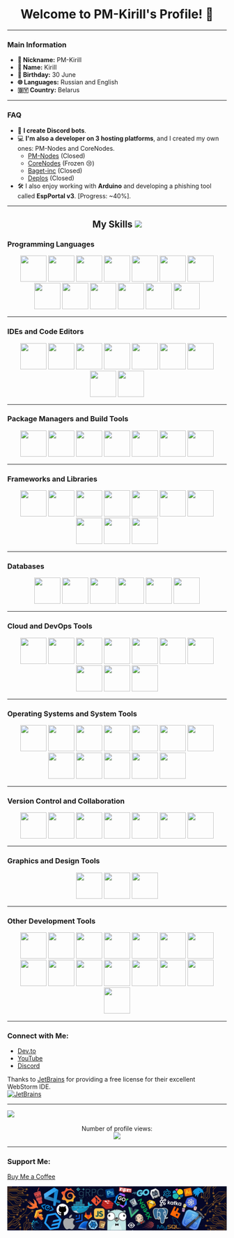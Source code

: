 <h1 align="center">Welcome to PM-Kirill's Profile! 🎉</h1>

---

### Main Information
- **👤 Nickname:** PM-Kirill
- **📛 Name:** Kirill
- **🎂 Birthday:** 30 June
- **🌐 Languages:** Russian and English
- **🇧🇾 Country:** Belarus

---

### FAQ
- 🤖 **I create Discord bots**.
- 💻 **I'm also a developer on 3 hosting platforms**, and I created my own ones: PM-Nodes and CoreNodes.
  - [PM-Nodes](https://discord.gg/QxKUVvC98Z) (Closed)
  - [CoreNodes](https://corenodes.host) (Frozen 😢)
  - [Baget-inc](https://baget-inc.online) (Closed)
  - [Deplos](https://deplos.com) (Closed)
- 🛠️ I also enjoy working with **Arduino** and developing a phishing tool called **EspPortal v3**. [Progress: ~40%].

---

<h2 align="center">My Skills <img src="https://media2.giphy.com/media/QssGEmpkyEOhBCb7e1/giphy.gif" width="32px"></h2>

### Programming Languages
<div align="center">
  <a href="https://pm-kirill.fun"><img src="https://go-skill-icons.vercel.app/api/icons?i=javascript" width="60" height="60"></a>
  <a href="https://pm-kirill.fun"><img src="https://go-skill-icons.vercel.app/api/icons?i=java" width="60" height="60"></a>
  <a href="https://pm-kirill.fun"><img src="https://go-skill-icons.vercel.app/api/icons?i=perl" width="60" height="60"></a>
  <a href="https://pm-kirill.fun"><img src="https://go-skill-icons.vercel.app/api/icons?i=python" width="60" height="60"></a>
  <a href="https://pm-kirill.fun"><img src="https://go-skill-icons.vercel.app/api/icons?i=rust" width="60" height="60"></a>
  <a href="https://pm-kirill.fun"><img src="https://go-skill-icons.vercel.app/api/icons?i=typescript" width="60" height="60"></a>
  <a href="https://pm-kirill.fun"><img src="https://go-skill-icons.vercel.app/api/icons?i=php" width="60" height="60"></a>
  <a href="https://pm-kirill.fun"><img src="https://go-skill-icons.vercel.app/api/icons?i=cpp" width="60" height="60"></a>
  <a href="https://pm-kirill.fun"><img src="https://go-skill-icons.vercel.app/api/icons?i=css" width="60" height="60"></a>
  <a href="https://pm-kirill.fun"><img src="https://go-skill-icons.vercel.app/api/icons?i=html" width="60" height="60"></a>
  <a href="https://pm-kirill.fun"><img src="https://go-skill-icons.vercel.app/api/icons?i=lua" width="60" height="60"></a>
  <a href="https://pm-kirill.fun"><img src="https://go-skill-icons.vercel.app/api/icons?i=kotlin" width="60" height="60"></a>
  <a href="https://pm-kirill.fun"><img src="https://go-skill-icons.vercel.app/api/icons?i=c" width="60" height="60"></a>
</div>

---

### IDEs and Code Editors
<div align="center">
  <a href="https://pm-kirill.fun"><img src="https://go-skill-icons.vercel.app/api/icons?i=idea" width="60" height="60"></a>
  <a href="https://pm-kirill.fun"><img src="https://go-skill-icons.vercel.app/api/icons?i=pycharm" width="60" height="60"></a>
  <a href="https://pm-kirill.fun"><img src="https://go-skill-icons.vercel.app/api/icons?i=replit" width="60" height="60"></a>
  <a href="https://pm-kirill.fun"><img src="https://go-skill-icons.vercel.app/api/icons?i=visualstudio" width="60" height="60"></a>
  <a href="https://pm-kirill.fun"><img src="https://go-skill-icons.vercel.app/api/icons?i=vscode" width="60" height="60"></a>
  <a href="https://pm-kirill.fun"><img src="https://go-skill-icons.vercel.app/api/icons?i=notepadpp" width="60" height="60"></a>
  <a href="https://pm-kirill.fun"><img src="https://go-skill-icons.vercel.app/api/icons?i=neovim" width="60" height="60"></a>
  <a href="https://pm-kirill.fun"><img src="https://go-skill-icons.vercel.app/api/icons?i=atom" width="60" height="60"></a>
  <a href="https://pm-kirill.fun"><img src="https://go-skill-icons.vercel.app/api/icons?i=androidstudio" width="60" height="60"></a>
</div>

---

### Package Managers and Build Tools
<div align="center">
  <a href="https://pm-kirill.fun"><img src="https://go-skill-icons.vercel.app/api/icons?i=npm" width="60" height="60"></a>
  <a href="https://pm-kirill.fun"><img src="https://go-skill-icons.vercel.app/api/icons?i=pnpm" width="60" height="60"></a>
  <a href="https://pm-kirill.fun"><img src="https://go-skill-icons.vercel.app/api/icons?i=yarn" width="60" height="60"></a>
  <a href="https://pm-kirill.fun"><img src="https://go-skill-icons.vercel.app/api/icons?i=vercel" width="60" height="60"></a>
  <a href="https://pm-kirill.fun"><img src="https://go-skill-icons.vercel.app/api/icons?i=workers" width="60" height="60"></a>
  <a href="https://pm-kirill.fun"><img src="https://go-skill-icons.vercel.app/api/icons?i=vite" width="60" height="60"></a>
  <a href="https://pm-kirill.fun"><img src="https://go-skill-icons.vercel.app/api/icons?i=terraform" width="60" height="60"></a>
</div>

---

### Frameworks and Libraries
<div align="center">
  <a href="https://pm-kirill.fun"><img src="https://go-skill-icons.vercel.app/api/icons?i=jquery" width="60" height="60"></a>
  <a href="https://pm-kirill.fun"><img src="https://go-skill-icons.vercel.app/api/icons?i=nuxtjs" width="60" height="60"></a>
  <a href="https://pm-kirill.fun"><img src="https://go-skill-icons.vercel.app/api/icons?i=react" width="60" height="60"></a>
  <a href="https://pm-kirill.fun"><img src="https://go-skill-icons.vercel.app/api/icons?i=vuejs" width="60" height="60"></a>
  <a href="https://pm-kirill.fun"><img src="https://go-skill-icons.vercel.app/api/icons?i=threejs" width="60" height="60"></a>
  <a href="https://pm-kirill.fun"><img src="https://go-skill-icons.vercel.app/api/icons?i=tailwindcss" width="60" height="60"></a>
  <a href="https://pm-kirill.fun"><img src="https://go-skill-icons.vercel.app/api/icons?i=django" width="60" height="60"></a>
  <a href="https://pm-kirill.fun"><img src="https://go-skill-icons.vercel.app/api/icons?i=dotnet" width="60" height="60"></a>
  <a href="https://pm-kirill.fun"><img src="https://go-skill-icons.vercel.app/api/icons?i=electron" width="60" height="60"></a>
  <a href="https://pm-kirill.fun"><img src="https://go-skill-icons.vercel.app/api/icons?i=htmx" width="60" height="60"></a>
</div>

---

### Databases
<div align="center">
  <a href="https://pm-kirill.fun"><img src="https://go-skill-icons.vercel.app/api/icons?i=postgresql" width="60" height="60"></a>
  <a href="https://pm-kirill.fun"><img src="https://go-skill-icons.vercel.app/api/icons?i=sqlite" width="60" height="60"></a>
  <a href="https://pm-kirill.fun"><img src="https://go-skill-icons.vercel.app/api/icons?i=oracle" width="60" height="60"></a>
  <a href="https://pm-kirill.fun"><img src="https://go-skill-icons.vercel.app/api/icons?i=mongodb" width="60" height="60"></a>
  <a href="https://pm-kirill.fun"><img src="https://go-skill-icons.vercel.app/api/icons?i=mysql" width="60" height="60"></a>
  <a href="https://pm-kirill.fun"><img src="https://go-skill-icons.vercel.app/api/icons?i=redis" width="60" height="60"></a>
</div>

---

### Cloud and DevOps Tools
<div align="center">
  <a href="https://pm-kirill.fun"><img src="https://go-skill-icons.vercel.app/api/icons?i=azure" width="60" height="60"></a>
  <a href="https://pm-kirill.fun"><img src="https://go-skill-icons.vercel.app/api/icons?i=gcp" width="60" height="60"></a>
  <a href="https://pm-kirill.fun"><img src="https://go-skill-icons.vercel.app/api/icons?i=docker" width="60" height="60"></a>
  <a href="https://pm-kirill.fun"><img src="https://go-skill-icons.vercel.app/api/icons?i=kubernetes" width="60" height="60"></a>
  <a href="https://pm-kirill.fun"><img src="https://go-skill-icons.vercel.app/api/icons?i=jenkins" width="60" height="60"></a>
  <a href="https://pm-kirill.fun"><img src="https://go-skill-icons.vercel.app/api/icons?i=githubactions" width="60" height="60"></a>
  <a href="https://pm-kirill.fun"><img src="https://go-skill-icons.vercel.app/api/icons?i=githubpages" width="60" height="60"></a>
  <a href="https://pm-kirill.fun"><img src="https://go-skill-icons.vercel.app/api/icons?i=terraform" width="60" height="60"></a>
  <a href="https://pm-kirill.fun"><img src="https://go-skill-icons.vercel.app/api/icons?i=ngrok" width="60" height="60"></a>
  <a href="https://pm-kirill.fun"><img src="https://go-skill-icons.vercel.app/api/icons?i=heroku" width="60" height="60"></a>
</div>

---

### Operating Systems and System Tools
<div align="center">
  <a href="https://pm-kirill.fun"><img src="https://go-skill-icons.vercel.app/api/icons?i=ubuntu" width="60" height="60"></a>
  <a href="https://pm-kirill.fun"><img src="https://go-skill-icons.vercel.app/api/icons?i=windows" width="60" height="60"></a>
  <a href="https://pm-kirill.fun"><img src="https://go-skill-icons.vercel.app/api/icons?i=arch" width="60" height="60"></a>
  <a href="https://pm-kirill.fun"><img src="https://go-skill-icons.vercel.app/api/icons?i=debian" width="60" height="60"></a>
  <a href="https://pm-kirill.fun"><img src="https://go-skill-icons.vercel.app/api/icons?i=linux" width="60" height="60"></a>
  <a href="https://pm-kirill.fun"><img src="https://go-skill-icons.vercel.app/api/icons?i=kali" width="60" height="60"></a>
  <a href="https://pm-kirill.fun"><img src="https://go-skill-icons.vercel.app/api/icons?i=gnome" width="60" height="60"></a>
  <a href="https://pm-kirill.fun"><img src="https://go-skill-icons.vercel.app/api/icons?i=kde" width="60" height="60"></a>
  <a href="https://pm-kirill.fun"><img src="https://go-skill-icons.vercel.app/api/icons?i=proxmox" width="60" height="60"></a>
  <a href="https://pm-kirill.fun"><img src="https://go-skill-icons.vercel.app/api/icons?i=raspberrypi" width="60" height="60"></a>
  <a href="https://pm-kirill.fun"><img src="https://go-skill-icons.vercel.app/api/icons?i=wsl" width="60" height="60"></a>
  <a href="https://pm-kirill.fun"><img src="https://go-skill-icons.vercel.app/api/icons?i=terminal" width="60" height="60"></a>
</div>

---

### Version Control and Collaboration
<div align="center">
  <a href="https://pm-kirill.fun"><img src="https://go-skill-icons.vercel.app/api/icons?i=git" width="60" height="60"></a>
  <a href="https://github.com/PM-Kirill"><img src="https://go-skill-icons.vercel.app/api/icons?i=github" width="60" height="60"></a>
  <a href="https://opensource.org/"><img src="https://go-skill-icons.vercel.app/api/icons?i=opensource" width="60" height="60"></a>
  <a href="https://discordapp.com/users/1081189420780240917/"><img src="https://go-skill-icons.vercel.app/api/icons?i=discord" width="60" height="60"></a>
  <a href="https://discord.js.org/"><img src="https://go-skill-icons.vercel.app/api/icons?i=discordjs" width="60" height="60"></a>
  <a href="https://telegram.org/"><img src="https://go-skill-icons.vercel.app/api/icons?i=telegram" width="60" height="60"></a>
  <a href="https://revolt.chat/"><img src="https://go-skill-icons.vercel.app/api/icons?i=revolt" width="60" height="60"></a>
</div>

---

### Graphics and Design Tools
<div align="center">
  <a href="https://www.blender.org/"><img src="https://go-skill-icons.vercel.app/api/icons?i=blender" width="60" height="60"></a>
  <a href="https://fonts.google.com/"><img src="https://go-skill-icons.vercel.app/api/icons?i=fonts" width="60" height="60"></a>
  <a href="https://www.w3.org/Graphics/SVG/"><img src="https://go-skill-icons.vercel.app/api/icons?i=svg" width="60" height="60"></a>
</div>

---

### Other Development Tools
<div align="center">
  <a href="https://www.torproject.org/"><img src="https://go-skill-icons.vercel.app/api/icons?i=tor" width="60" height="60"></a>
  <a href="https://www.raspberrypi.org/"><img src="https://go-skill-icons.vercel.app/api/icons?i=raspberrypi" width="60" height="60"></a>
  <a href="https://www.nginx.com/"><img src="https://go-skill-icons.vercel.app/api/icons?i=nginx" width="60" height="60"></a>
  <a href="https://stripe.com/"><img src="https://go-skill-icons.vercel.app/api/icons?i=stripe" width="60" height="60"></a>
  <a href="https://www.google.com/chrome/"><img src="https://go-skill-icons.vercel.app/api/icons?i=chrome" width="60" height="60"></a>
  <a href="https://www.mozilla.org/firefox/"><img src="https://go-skill-icons.vercel.app/api/icons?i=firefox" width="60" height="60"></a>
  <a href="https://duckduckgo.com/"><img src="https://go-skill-icons.vercel.app/api/icons?i=duckduckgo" width="60" height="60"></a>
  <a href="#"><img src="https://go-skill-icons.vercel.app/api/icons?i=echo" width="60" height="60"></a>
  <a href="https://analytics.google.com/"><img src="https://go-skill-icons.vercel.app/api/icons?i=googleanalytics" width="60" height="60"></a>
  <a href="https://www.markdownguide.org/"><img src="https://go-skill-icons.vercel.app/api/icons?i=markdown" width="60" height="60"></a>
  <a href="https://www.gnu.org/software/bash/"><img src="https://go-skill-icons.vercel.app/api/icons?i=bash" width="60" height="60"></a>
  <a href="https://www.vim.org/"><img src="https://go-skill-icons.vercel.app/api/icons?i=vim" width="60" height="60"></a>
  <a href="https://chat.openai.com/"><img src="https://go-skill-icons.vercel.app/api/icons?i=chatgpt" width="60" height="60"></a>
  <a href="https://hyprland.org/"><img src="https://go-skill-icons.vercel.app/api/icons?i=hyprland" width="60" height="60"></a>
  <a href="https://htop.dev/"><img src="https://go-skill-icons.vercel.app/api/icons?i=htop" width="60" height="60"></a>
</div>

---

### Connect with Me:
- [Dev.to](https://dev.to/pmkirill)
- [YouTube](https://www.youtube.com/c/pm-kirill)
- [Discord](https://discordapp.com/users/1081189420780240917/)

Thanks to [JetBrains](https://www.jetbrains.com/?from=inputmask) for providing a free license for their excellent WebStorm IDE.  
<a href="https://www.jetbrains.com/?from=inputmask"><img src="https://resources.jetbrains.com/storage/products/company/brand/logos/jb_beam.svg" alt="JetBrains" width="100"></a>

---

<div align="center">
  <p align="left">
    <img src="https://spotify-github-profile.kittinanx.com/api/view.svg?uid=31wwplzbvn26xo6msimnxpmzrvou&redirect=true&cover_image=true&theme=natemoo-re&show_offline=true&background_color=121212&interchange=true&bar_color=53b14f&bar_color_cover=false">
  </p>
  <p>Number of profile views:<br><img src="https://profile-counter.glitch.me/PM-Kirill/count.svg"></p>
</div>

---

### Support Me:
[Buy Me a Coffee](https://www.buymeacoffee.com/PM-Kirill)

![footer](footer.webp)
